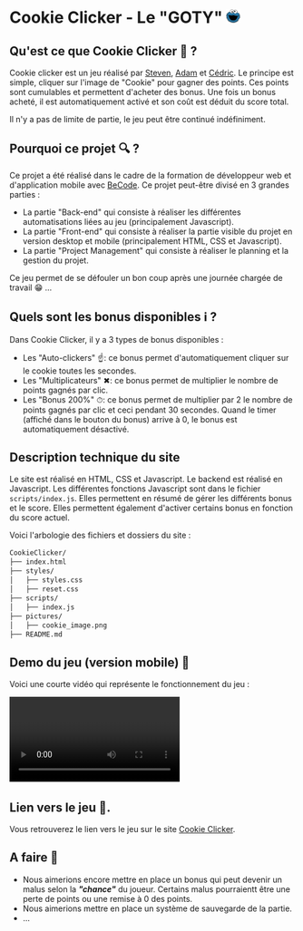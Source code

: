 # Cookie Clicker - Le "GOTY" <img src="./pictures/cookie_image.png" alt="Cookie Clicker" height="25" width="25">

## Qu'est ce que Cookie Clicker &#x1F914; ?

Cookie clicker est un jeu réalisé par [Steven](https://github.com/stevenmottiaux), [Adam](https://github.com/DelsarteAdam) et [Cédric](https://github.com/Ceeeed1985). Le principe est simple, cliquer sur l'image de "Cookie" pour gagner des points. Ces points sont cumulables et permettent d'acheter des bonus. Une fois un bonus acheté, il est automatiquement activé et son coût est déduit du score total.

Il n'y a pas de limite de partie, le jeu peut être continué indéfiniment.

## Pourquoi ce projet &#x1F50D; ?

Ce projet a été réalisé dans le cadre de la formation de développeur web et d'application mobile avec [BeCode](https://becode.org/). Ce projet peut-être divisé en 3 grandes parties :

- La partie "Back-end" qui consiste à réaliser les différentes automatisations liées au jeu (principalement Javascript).
- La partie "Front-end" qui consiste à réaliser la partie visible du projet en version desktop et mobile (principalement HTML, CSS et Javascript).
- La partie "Project Management" qui consiste à réaliser le planning et la gestion du projet.

Ce jeu permet de se défouler un bon coup après une journée chargée de travail &#x1F601; ...

## Quels sont les bonus disponibles &#x2139; ?

Dans Cookie Clicker, il y a 3 types de bonus disponibles :

- Les "Auto-clickers" &#x261D;: ce bonus permet d'automatiquement cliquer sur le cookie toutes les secondes.
- Les "Multiplicateurs" &#x2716;: ce bonus permet de multiplier le nombre de points gagnés par clic.
- Les "Bonus 200%" &#x23F1;: ce bonus permet de multiplier par 2 le nombre de points gagnés par clic et ceci pendant 30 secondes. Quand le timer (affiché dans le bouton du bonus) arrive à 0, le bonus est automatiquement désactivé.

## Description technique du site

Le site est réalisé en HTML, CSS et Javascript. Le backend est réalisé en Javascript. Les différentes fonctions Javascript sont dans le fichier `scripts/index.js`. Elles permettent en résumé de gérer les différents bonus et le score. Elles permettent également d'activer certains bonus en fonction du score actuel.

Voici l'arbologie des fichiers et dossiers du site :

```
CookieClicker/
├── index.html
├── styles/
│   ├── styles.css
│   ├── reset.css
├── scripts/
│   ├── index.js
├── pictures/
│   ├── cookie_image.png
├── README.md
```

## Demo du jeu (version mobile) &#x1F4F1;

Voici une courte vidéo qui représente le fonctionnement du jeu :

![video](https://cdn.discordapp.com/attachments/1253244407587803187/1255073728702840862/demo.webm?ex=667bcdff&is=667a7c7f&hm=f168872b22ccc2b94669b71ce9af282c48c5e37502c763c9c75329bfdecfa1ee&)

## Lien vers le jeu &#x1F517;.

Vous retrouverez le lien vers le jeu sur le site [Cookie Clicker](https://delsarteadam.github.io/CookieClicker/).

## A faire &#x1F4AD;

- Nous aimerions encore mettre en place un bonus qui peut devenir un malus selon la **_"chance"_** du joueur. Certains malus pourraientt être une perte de points ou une remise à 0 des points.
- Nous aimerions mettre en place un système de sauvegarde de la partie.
- ...
